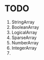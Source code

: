 TODO
====

1. StringArray
2. BooleanArray
3. LogicalArray
4. SparseArray
5. NumberArray
6. IntegerArray
7.

